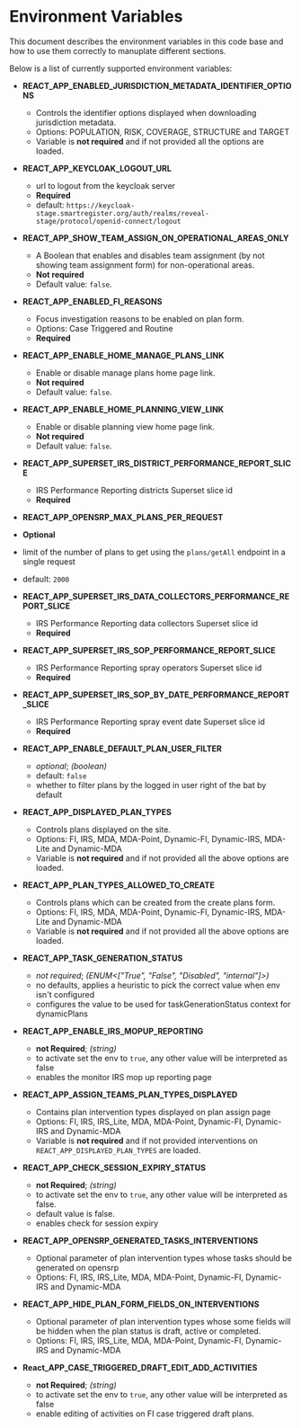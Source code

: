 # Environment Variables

This document describes the environment variables in this code base and how to use them correctly to manuplate different sections.

Below is a list of currently supported environment variables:

- **REACT_APP_ENABLED_JURISDICTION_METADATA_IDENTIFIER_OPTIONS**

  - Controls the identifier options displayed when downloading jurisdiction metadata.
  - Options: POPULATION, RISK, COVERAGE, STRUCTURE and TARGET
  - Variable is **not required** and if not provided all the options are loaded.

- **REACT_APP_KEYCLOAK_LOGOUT_URL**

  - url to logout from the keycloak server
  - **Required**
  - default: `https://keycloak-stage.smartregister.org/auth/realms/reveal-stage/protocol/openid-connect/logout`

- **REACT_APP_SHOW_TEAM_ASSIGN_ON_OPERATIONAL_AREAS_ONLY**

  - A Boolean that enables and disables team assignment (by not showing team assignment form) for non-operational areas.
  - **Not required**
  - Default value: `false`.

- **REACT_APP_ENABLED_FI_REASONS**

  - Focus investigation reasons to be enabled on plan form.
  - Options: Case Triggered and Routine
  - **Required**

- **REACT_APP_ENABLE_HOME_MANAGE_PLANS_LINK**

  - Enable or disable manage plans home page link.
  - **Not required**
  - Default value: `false`.

- **REACT_APP_ENABLE_HOME_PLANNING_VIEW_LINK**

  - Enable or disable planning view home page link.
  - **Not required**
  - Default value: `false`.

- **REACT_APP_SUPERSET_IRS_DISTRICT_PERFORMANCE_REPORT_SLICE**

  - IRS Performance Reporting districts Superset slice id
  - **Required**

- **REACT_APP_OPENSRP_MAX_PLANS_PER_REQUEST**

- **Optional**
- limit of the number of plans to get using the `plans/getAll` endpoint in a single request
- default: `2000`

- **REACT_APP_SUPERSET_IRS_DATA_COLLECTORS_PERFORMANCE_REPORT_SLICE**

  - IRS Performance Reporting data collectors Superset slice id
  - **Required**

- **REACT_APP_SUPERSET_IRS_SOP_PERFORMANCE_REPORT_SLICE**

  - IRS Performance Reporting spray operators Superset slice id
  - **Required**

- **REACT_APP_SUPERSET_IRS_SOP_BY_DATE_PERFORMANCE_REPORT_SLICE**

  - IRS Performance Reporting spray event date Superset slice id
  - **Required**

- **REACT_APP_ENABLE_DEFAULT_PLAN_USER_FILTER**

  - _optional_; _(boolean)_
  - default: `false`
  - whether to filter plans by the logged in user right of the bat by default

- **REACT_APP_DISPLAYED_PLAN_TYPES**

  - Controls plans displayed on the site.
  - Options: FI, IRS, MDA, MDA-Point, Dynamic-FI, Dynamic-IRS, MDA-Lite and Dynamic-MDA
  - Variable is **not required** and if not provided all the above options are loaded.

- **REACT_APP_PLAN_TYPES_ALLOWED_TO_CREATE**

  - Controls plans which can be created from the create plans form.
  - Options: FI, IRS, MDA, MDA-Point, Dynamic-FI, Dynamic-IRS, MDA-Lite and Dynamic-MDA
  - Variable is **not required** and if not provided all the above options are loaded.

- **REACT_APP_TASK_GENERATION_STATUS**

  - _not required_; _(ENUM<["True", "False", "Disabled", "internal"]>)_
  - no defaults, applies a heuristic to pick the correct value when env isn't configured
  - configures the value to be used for taskGenerationStatus context for dynamicPlans

- **REACT_APP_ENABLE_IRS_MOPUP_REPORTING**

  - **not Required**; _(string)_
  - to activate set the env to `true`, any other value will be interpreted as false
  - enables the monitor IRS mop up reporting page

- **REACT_APP_ASSIGN_TEAMS_PLAN_TYPES_DISPLAYED**

  - Contains plan intervention types displayed on plan assign page
  - Options: FI, IRS, IRS_Lite, MDA, MDA-Point, Dynamic-FI, Dynamic-IRS and Dynamic-MDA
  - Variable is **not required** and if not provided interventions on `REACT_APP_DISPLAYED_PLAN_TYPES` are loaded.

- **REACT_APP_CHECK_SESSION_EXPIRY_STATUS**

  - **not Required**; _(string)_
  - to activate set the env to `true`, any other value will be interpreted as false.
  - default value is false.
  - enables check for session expiry

- **REACT_APP_OPENSRP_GENERATED_TASKS_INTERVENTIONS**

  - Optional parameter of plan intervention types whose tasks should be generated on opensrp
  - Options: FI, IRS, IRS_Lite, MDA, MDA-Point, Dynamic-FI, Dynamic-IRS and Dynamic-MDA

- **REACT_APP_HIDE_PLAN_FORM_FIELDS_ON_INTERVENTIONS**

  - Optional parameter of plan intervention types whose some fields will be hidden when the plan status is draft, active or completed.
  - Options: FI, IRS, IRS_Lite, MDA, MDA-Point, Dynamic-FI, Dynamic-IRS and Dynamic-MDA

- **React_APP_CASE_TRIGGERED_DRAFT_EDIT_ADD_ACTIVITIES**

  - **not Required**; _(string)_
  - to activate set the env to `true`, any other value will be interpreted as false
  - enable editing of activities on FI case triggered draft plans.
